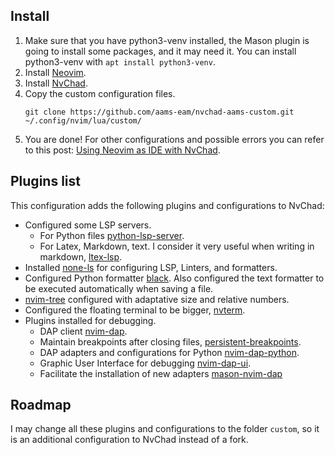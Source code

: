 
## Install

1. Make sure that you have python3-venv installed, the Mason plugin is going to install some packages, and it may need it. You can install python3-venv with `apt install python3-venv`.
2. Install [Neovim](https://neovim.io/).
3. Install [NvChad](https://nvchad.com/).
4. Copy the custom configuration files.
   ```
   git clone https://github.com/aams-eam/nvchad-aams-custom.git ~/.config/nvim/lua/custom/
   ```
5. You are done! For other configurations and possible errors you can refer to this post: [Using Neovim as IDE with NvChad](https://aamseam.com/posts/using-neovim-as-ide-with-nvchad/).

## Plugins list

This configuration adds the following plugins and configurations to NvChad:
- Configured some LSP servers.
    - For Python files [python-lsp-server](https://github.com/python-lsp/python-lsp-server).
    - For Latex, Markdown, text. I consider it very useful when writing in markdown, [ltex-lsp](https://valentjn.github.io/ltex/).
- Installed [none-ls](https://github.com/nvimtools/none-ls.nvim) for configuring LSP, Linters, and formatters.
- Configured Python formatter [black](https://pypi.org/project/black/). Also configured the text formatter to be executed automatically when saving a file.
- [nvim-tree](https://github.com/nvim-tree/nvim-tree.lua) configured with adaptative size and relative numbers.
- Configured the floating terminal to be bigger, [nvterm](https://github.com/NvChad/nvterm).
- Plugins installed for debugging.
    - DAP client [nvim-dap](https://github.com/mfussenegger/nvim-dap).
    - Maintain breakpoints after closing files, [persistent-breakpoints](https://github.com/Weissle/persistent-breakpoints.nvim).
    - DAP adapters and configurations for Python [nvim-dap-python](https://github.com/mfussenegger/nvim-dap-python).
    - Graphic User Interface for debugging [nvim-dap-ui](https://github.com/rcarriga/nvim-dap-ui).
    - Facilitate the installation of new adapters [mason-nvim-dap](https://github.com/jay-babu/mason-nvim-dap.nvim)


## Roadmap
I may change all these plugins and configurations to the folder `custom`, so it is an additional configuration to NvChad instead of a fork.
